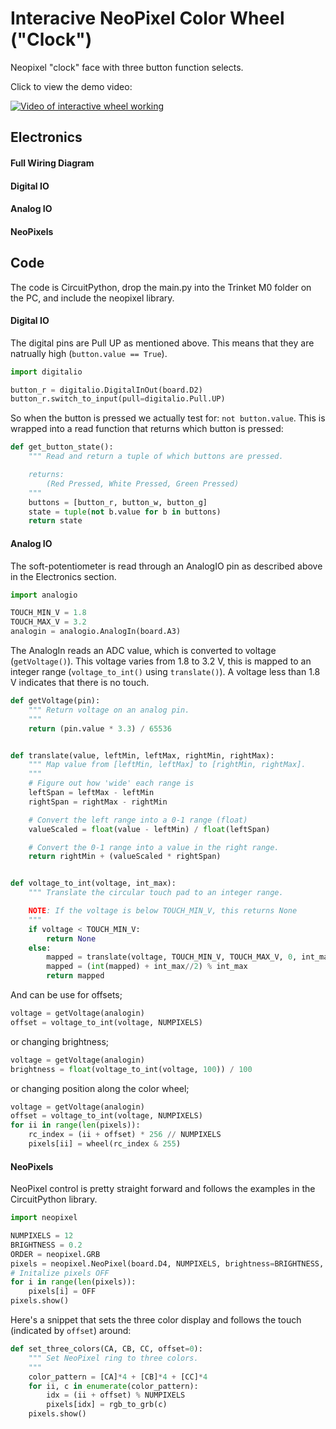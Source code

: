 # Interacive NeoPixel Color Wheel ("Clock")

Neopixel "clock" face with three button function selects.

Click to view the demo video:

[![Video of interactive wheel working](https://img.youtube.com/vi/8xB9JruYcvE/0.jpg)](https://www.youtube.com/watch?v=8xB9JruYcvE)

## Electronics

#### Full Wiring Diagram

#### Digital IO

#### Analog IO

#### NeoPixels

## Code

The code is CircuitPython, drop the main.py into the Trinket M0 folder on the PC, and include the neopixel library.

#### Digital IO

The digital pins are Pull UP as mentioned above.
This means that they are natrually high (`button.value == True`).

```python
import digitalio

button_r = digitalio.DigitalInOut(board.D2)
button_r.switch_to_input(pull=digitalio.Pull.UP)
```

So when the button is pressed we actually test for: `not button.value`.
This is wrapped into a read function that returns which button is pressed:

```python
def get_button_state():
    """ Read and return a tuple of which buttons are pressed.

    returns:
        (Red Pressed, White Pressed, Green Pressed)
    """
    buttons = [button_r, button_w, button_g]
    state = tuple(not b.value for b in buttons)
    return state
```

#### Analog IO

The soft-potentiometer is read through an AnalogIO pin as described above in the Electronics section.

```python
import analogio

TOUCH_MIN_V = 1.8
TOUCH_MAX_V = 3.2
analogin = analogio.AnalogIn(board.A3)
```

The AnalogIn reads an ADC value, which is converted to voltage (`getVoltage()`).
This voltage varies from 1.8 to 3.2 V, this is mapped to an integer range (`voltage_to_int()` using `translate()`).
A voltage less than 1.8 V indicates that there is no touch.

```python
def getVoltage(pin):
    """ Return voltage on an analog pin.
    """
    return (pin.value * 3.3) / 65536


def translate(value, leftMin, leftMax, rightMin, rightMax):
    """ Map value from [leftMin, leftMax] to [rightMin, rightMax].
    """
    # Figure out how 'wide' each range is
    leftSpan = leftMax - leftMin
    rightSpan = rightMax - rightMin

    # Convert the left range into a 0-1 range (float)
    valueScaled = float(value - leftMin) / float(leftSpan)

    # Convert the 0-1 range into a value in the right range.
    return rightMin + (valueScaled * rightSpan)


def voltage_to_int(voltage, int_max):
    """ Translate the circular touch pad to an integer range.

    NOTE: If the voltage is below TOUCH_MIN_V, this returns None
    """
    if voltage < TOUCH_MIN_V:
        return None
    else:
        mapped = translate(voltage, TOUCH_MIN_V, TOUCH_MAX_V, 0, int_max-1)
        mapped = (int(mapped) + int_max//2) % int_max
        return mapped
```

And can be use for offsets;

```python
voltage = getVoltage(analogin)
offset = voltage_to_int(voltage, NUMPIXELS)
```

or changing brightness;

```python
voltage = getVoltage(analogin)
brightness = float(voltage_to_int(voltage, 100)) / 100
```

or changing position along the color wheel;

```python
voltage = getVoltage(analogin)
offset = voltage_to_int(voltage, NUMPIXELS)
for ii in range(len(pixels)):
    rc_index = (ii + offset) * 256 // NUMPIXELS
    pixels[ii] = wheel(rc_index & 255)
```

#### NeoPixels

NeoPixel control is pretty straight forward and follows the examples in the CircuitPython library.

```python
import neopixel

NUMPIXELS = 12
BRIGHTNESS = 0.2
ORDER = neopixel.GRB
pixels = neopixel.NeoPixel(board.D4, NUMPIXELS, brightness=BRIGHTNESS, auto_write=False)
# Initalize pixels OFF
for i in range(len(pixels)):
    pixels[i] = OFF
pixels.show()
```

Here's a snippet that sets the three color display and follows the touch (indicated by `offset`) around:

```python
def set_three_colors(CA, CB, CC, offset=0):
    """ Set NeoPixel ring to three colors.
    """
    color_pattern = [CA]*4 + [CB]*4 + [CC]*4
    for ii, c in enumerate(color_pattern):
        idx = (ii + offset) % NUMPIXELS
        pixels[idx] = rgb_to_grb(c)
    pixels.show()
```
